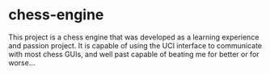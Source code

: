 # chess-engine

This project is a chess engine that was developed as a learning experience and passion project. It is capable of using the UCI interface to communicate with most chess GUIs, and well past capable of beating me for better or for worse...
